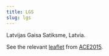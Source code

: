 ```yaml
---
title: LGS
slug: lgs
---
```


Latvijas Gaisa Satiksme, Latvia.

See the relevant [leaflet][leaf] from [ACE2015].

[leaf]: ../LGS_Latvia_ACE_2015.pdf "ACE 2015 Benchmarking Report Factsheet: LGS"

[ACE2015]: http://www.eurocontrol.int/publications/atm-cost-effectiveness-ace-2015-benchmarking-report-2016-2020-outlook "ACE 2015 Benchmarking Report"
